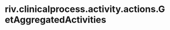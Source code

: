 riv.clinicalprocess.activity.actions.GetAggregatedActivities
============================================================
